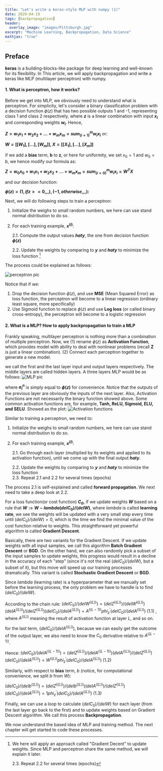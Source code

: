 ```yaml
---
title: "Let's write a keras-style MLP with numpy (1)"
date: 2020-04-19
tags: [backpropagation]
header:
  overlay_image: "images/Pittsburgh.jpg"
excerpt: "Machine Learning, Backpropagation, Data Science"
mathjax: "true"
---
```

## Preface

**keras** is a building-blocks-like package for deep learning and well-known for its flexibility. In This
article, we will apply backpropagation and write a keras like MLP (multilayer perceptron) with numpy.

#### 1. What is perceptron, how it works?

Before we get into MLP, we obviously need to understand what is perceptron.
For simplicity, let's consider a binary classification problem with a decision function $\phi(z)$ that
has two possible outputs 1 and -1, representing class 1 and class 2 respectively, where
**$z$** is a linear combination with input **$x_i$** and corresponding weights **$w_i$**. Hence,

**$Z = w_1x_1 + w_2x_2 + ... + w_mx_m = sum_(i=1)^m w_ix_i$** or:

**$W =  [[W_1], [...], [W_m]],
 X = [[X_1], [...], [X_m]]$**

 if we add a **bias** term, **b** to **z**, or here for uniformity, we set $x_0 = 1$ and
 $w_0 = b$, we hence modify our formula as:

**$Z = w_0x_0 + w_1x_1 + w_2x_2 + ... + w_mx_m = sum_(i=0)^m w_ix_i = W^TX$**

and our decision function:

**$\phi(z) = {(1,ifz>=0,,,),(-1,otherwise,,,):}$**

Next, we will do following steps to train a perceptron:
1. Initialize the weighs to small random numbers, we here can use stand normal distribution to do so.
2. For each training example, **$x^(i)$**:

    2.1. Compute the output values **$hat y$**, the one from decision function **$\phi(z)$**

    2.2. Update the weights by comparing to **$y$** and **$hat y$** to minimize the loss function [^1]

[^1]: We here will apply an approach called "Gradient Decent" to update weights. Since MLP and perceptron share the same method, we will explain it later.

    2.3. Repeat 2.2 for several times (epochs)

The process could be explained as follows:

![perceptron pic](/data_science/images/backpropagation/perceptron.png)

Notice that if we:
1. Drop the decision function $\phi(z)$, and use **MSE** (Mean Squared Error) as loss function, the perceptron will become to a linear regression (ordinary least square, more specifically)
2. Use Sigmoid function to replace $\phi(z)$ and use **Log loss** (or called binary cross-entropy), the perceptron will become to a logistic regression

#### 2. What is a MLP? How to apply backpropagation to train a MLP

 Frankly speaking, multilayer perceptron is nothing more than a combination of multiple perceptron. Now, we (1) rename $\phi(z)$ as **Activation Function**, which provides model with ability to deal with nonlinear problems (recall **Z** is just a linear combination). (2) Connect each perceptron together to generate a new model.

we call the first and the last layer input and output layers respectively. The middle layers are called hidden layers.
A three layers MLP would be as follows:
 ![MLP pic](/data_science/images/backpropagation/MLP.png)

where **$a_i^n$** is simply equal to **$\phi(z)$** for convenience. Notice that the outputs of the previous layer are obviously the inputs of the next layer.
Also, Activation Functions are not necessarily the binary function showed above. Some common activation functions are, for example, **Tanh, ReLU, Sigmoid, ELU, and SELU**. Showed as the plot:
![Activation functions](/data_science/images/backpropagation/activations.png)

Similar to training a perceptron, we need to:
1. Initialize the weighs to small random numbers, we here can use stand normal distribution to do so.
2. For each training example, **$x^(i)$**:

    2.1. Go through each layer (multiplied by its weights and applied to its activation function), until we come up with the final output **$hat y$**.

    2.2. Update the weights by comparing to **$y$** and **$hat y$** to minimize the loss function\
    2.3. Repeat 2.1 and 2.2 for several times (epochs)

The process 2.1 is self-explained and called **forward propagation**. We next need to take a deep look at 2.2.

For a loss function(or cost function) ***$C_0$***, if we update weights **$W$** based on a rule that **$W := W - lambda (delC_0)/(delW)$**, where $lambda$ is called **learning rate**, we see the weights will be updated with a very small step every time until $(delC_0)/(delW) = 0$, which is the time we find the minimal value of the cost function relative to weights. This straightforward yet powerful algorithm is called **Gradient Descent**.

Basically, there are two variants for the Gradient Descent. If we update weights with all input samples, we call this algorithm **Batch Gradient Descent** or **BGD**. On the other hand, we can also randomly pick a subset of the input samples to update weights, this progress would result in a decline in the accuracy of each "step" (since it's not the real $(delC_0)/(delW)$, but a subset of it), but this move will speed up our training processes dramatically. This variant is called **Stochastic Gradient Descent** or **BGD**.

Since $lambda$ (learning rate) is a hyperparameter that we manually set before the learning process, the only problem we have to handle is to find $(delC_0)/(delW)$.

According to the chain rule:
$(delC_0)/(delW^((L))) = (delZ^((L)))/(delW^((L))) (delA^((L)))/(delZ^((L))) (delC_0)/(delA^((L))) = A^((L-1))phi_z^'(delC_0)/(delA^((L)))$  $(1.1)$
, where $A^((L))$ meaning the result of activation function at layer $L$, and so on.

for the last term, $(delC_0)/(delA^((L)))$, because we can easily get the outcome of the output layer, we also need to know the $C_0$ derivative relative to  $A^((L-1))$.

Hence:
$(delC_0)/(delA^((L-1))) = (delZ^((L)))/(delA^((L-1)))(delA^((L)))/(delZ^((L)))(delC_0)/(delA^((L))) = W^((L))phi_z^'(delC_0)/(delA^((L)))$ $(1.2)$

Similarly, with respect to **bias** term, $b$ (notice, for computational convenience, we split $b$ from $W$):

$(delC_0)/(delb^((L))) = (delZ^((L)))/(delb^((L))) (delA^((L)))/(delZ^((L))) (delC_0)/(delA^((L))) = 1phi_z^'(delC_0)/(delA^((L)))$ $(1.3)$

Finally, we can use a loop to calculate $(delC_0)/(delW)$ for each layer (from the last layer go back to the first) and to update weights based on Gradient Descent algorithm. We call this process **Backpropagation**.

We now understand the based idea of MLP and training method. The next chapter will get started to code these processes.
